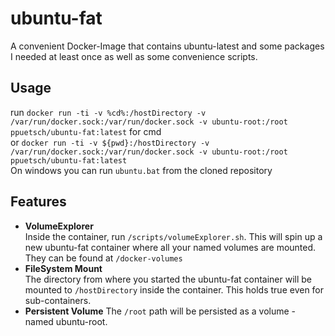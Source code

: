 # ubuntu-fat
A convenient Docker-Image that contains ubuntu-latest and some packages I needed at least once as well as some convenience scripts.
## Usage
run `docker run -ti -v %cd%:/hostDirectory -v /var/run/docker.sock:/var/run/docker.sock -v ubuntu-root:/root ppuetsch/ubuntu-fat:latest` for cmd  
or `docker run -ti -v ${pwd}:/hostDirectory -v /var/run/docker.sock:/var/run/docker.sock -v ubuntu-root:/root ppuetsch/ubuntu-fat:latest`  
On windows you can run `ubuntu.bat` from the cloned repository 
## Features
* **VolumeExplorer**  
Inside the container, run `/scripts/volumeExplorer.sh`. This will spin up a new ubuntu-fat container where all your named volumes are mounted. They can be found at `/docker-volumes`
* **FileSystem Mount**  
The directory from where you started the ubuntu-fat container will be mounted to `/hostDirectory` inside the container. This holds true even for sub-containers.
* **Persistent Volume**
The `/root` path will be persisted as a volume - named ubuntu-root.
